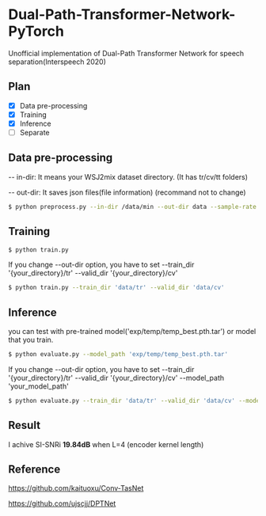 # Dual-Path-Transformer-Network-PyTorch
Unofficial implementation of Dual-Path Transformer Network for speech separation(Interspeech 2020)

## Plan
- [x] Data pre-processing
- [x] Training
- [x] Inference
- [ ] Separate

## Data pre-processing

-- in-dir: It means your WSJ2mix dataset directory. (It has tr/cv/tt folders)

-- out-dir: It saves json files(file information) (recommand not to change)

```bash
$ python preprocess.py --in-dir /data/min --out-dir data --sample-rate 8000
```

## Training

```bash
$ python train.py
```

If you change --out-dir option, you have to set --train_dir '{your_directory}/tr' --valid_dir '{your_directory}/cv' 

```bash
$ python train.py --train_dir 'data/tr' --valid_dir 'data/cv'
```

## Inference

you can test with pre-trained model('exp/temp/temp_best.pth.tar') or model that you train.

```bash
$ python evaluate.py --model_path 'exp/temp/temp_best.pth.tar'
```

If you change --out-dir option, you have to set --train_dir '{your_directory}/tr' --valid_dir '{your_directory}/cv' --model_path 'your_model_path'

```bash
$ python evaluate.py --train_dir 'data/tr' --valid_dir 'data/cv' --model_path 'exp/temp/temp_best.pth.tar'
```

## Result

I achive SI-SNRi **19.84dB** when L=4 (encoder kernel length)


## Reference
https://github.com/kaituoxu/Conv-TasNet

https://github.com/ujscjj/DPTNet
